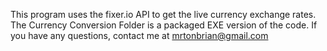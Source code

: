 This program uses the fixer.io API to get the live currency exchange rates. The Currency Conversion Folder is a packaged EXE version
of the code. If you have any questions, contact me at mrtonbrian@gmail.com
